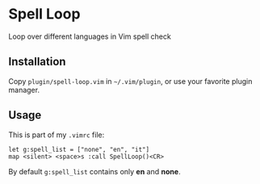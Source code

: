 Spell Loop
==========
Loop over different languages in Vim spell check


Installation
------------
Copy `plugin/spell-loop.vim` in `~/.vim/plugin`, or use your favorite plugin 
manager.


Usage
-----
This is part of my `.vimrc` file:
```vim
let g:spell_list = ["none", "en", "it"]
map <silent> <space>s :call SpellLoop()<CR>
```
By default `g:spell_list` contains only **en** and **none**.
